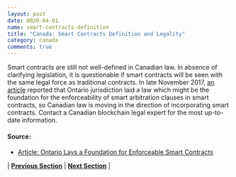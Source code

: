 ```yaml
---
layout: post
date: 0020-04-01
name: smart-contracts-definition
title: "Canada: Smart Contracts Definition and Legality"
category: canada
comments: true
---
```

Smart contracts are still not well-defined in Canadian law. In absence of clarifying legislation, it is questionable if smart contracts will be seen with the same legal force as traditional contracts. In late November 2017, [an article](http://www.slaw.ca/2017/11/27/beyond-the-bitcoin-crash-ontario-law-lays-a-foundation-for-enforceable-smart-contracts/) reported that Ontario jurisdiction laid a law which might be the foundation for the enforceability of smart arbitration clauses in smart contracts, so Canadian law is moving in the direction of incorporating smart contracts. Contact a Canadian blockchain legal expert for the most up-to-date information.

#### Source:
- [Article: Ontario Lays a Foundation for Enforceable Smart Contracts](http://www.slaw.ca/2017/11/27/beyond-the-bitcoin-crash-ontario-law-lays-a-foundation-for-enforceable-smart-contracts/)


| **[Previous Section]( https://neo-project.github.io/global-blockchain-compliance-hub//canada/canada-final-liability.html)** | **[Next Section](https://neo-project.github.io/global-blockchain-compliance-hub//canada/canada-nullify-smart-contracts.html)** |
